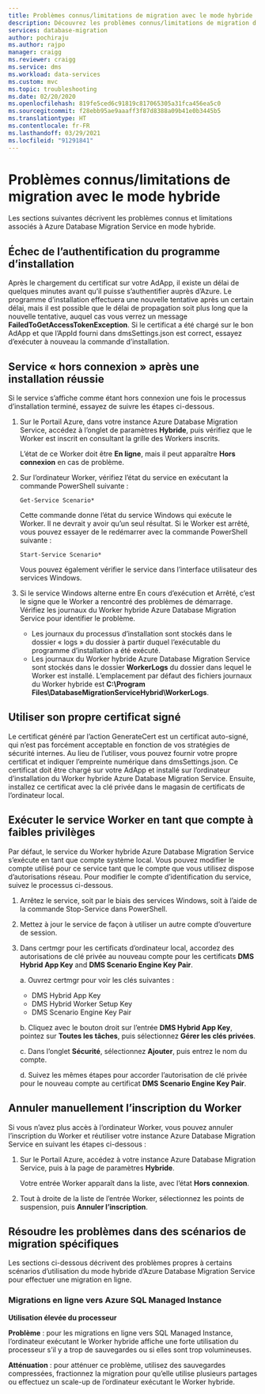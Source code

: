 ```yaml
---
title: Problèmes connus/limitations de migration avec le mode hybride
description: Découvrez les problèmes connus/limitations de migration d’Azure Database Migration Service en mode hybride.
services: database-migration
author: pochiraju
ms.author: rajpo
manager: craigg
ms.reviewer: craigg
ms.service: dms
ms.workload: data-services
ms.custom: mvc
ms.topic: troubleshooting
ms.date: 02/20/2020
ms.openlocfilehash: 819fe5ced6c91819c817065305a31fca456ea5c0
ms.sourcegitcommit: f28ebb95ae9aaaff3f87d8388a09b41e0b3445b5
ms.translationtype: HT
ms.contentlocale: fr-FR
ms.lasthandoff: 03/29/2021
ms.locfileid: "91291841"
---
```

# <a name="known-issuesmigration-limitations-with-using-hybrid-mode"></a>Problèmes connus/limitations de migration avec le mode hybride

Les sections suivantes décrivent les problèmes connus et limitations associés à Azure Database Migration Service en mode hybride.

## <a name="installer-fails-to-authenticate"></a>Échec de l’authentification du programme d’installation

Après le chargement du certificat sur votre AdApp, il existe un délai de quelques minutes avant qu’il puisse s’authentifier auprès d’Azure. Le programme d’installation effectuera une nouvelle tentative après un certain délai, mais il est possible que le délai de propagation soit plus long que la nouvelle tentative, auquel cas vous verrez un message **FailedToGetAccessTokenException**. Si le certificat a été chargé sur le bon AdApp et que l’AppId fourni dans dmsSettings.json est correct, essayez d’exécuter à nouveau la commande d’installation.

## <a name="service-offline-after-successful-installation"></a>Service « hors connexion » après une installation réussie

Si le service s’affiche comme étant hors connexion une fois le processus d’installation terminé, essayez de suivre les étapes ci-dessous.

1. Sur le Portail Azure, dans votre instance Azure Database Migration Service, accédez à l’onglet de paramètres **Hybride**, puis vérifiez que le Worker est inscrit en consultant la grille des Workers inscrits.

    L’état de ce Worker doit être **En ligne**, mais il peut apparaître **Hors connexion** en cas de problème.

2. Sur l’ordinateur Worker, vérifiez l’état du service en exécutant la commande PowerShell suivante :

    ```
    Get-Service Scenario*
    ```

    Cette commande donne l’état du service Windows qui exécute le Worker. Il ne devrait y avoir qu’un seul résultat. Si le Worker est arrêté, vous pouvez essayer de le redémarrer avec la commande PowerShell suivante :

    ```
    Start-Service Scenario*
    ```

    Vous pouvez également vérifier le service dans l’interface utilisateur des services Windows.

3. Si le service Windows alterne entre En cours d’exécution et Arrêté, c’est le signe que le Worker a rencontré des problèmes de démarrage. Vérifiez les journaux du Worker hybride Azure Database Migration Service pour identifier le problème.

    - Les journaux du processus d’installation sont stockés dans le dossier « logs » du dossier à partir duquel l’exécutable du programme d’installation a été exécuté.
    - Les journaux du Worker hybride Azure Database Migration Service sont stockés dans le dossier **WorkerLogs** du dossier dans lequel le Worker est installé. L’emplacement par défaut des fichiers journaux du Worker hybride est **C:\Program Files\DatabaseMigrationServiceHybrid\WorkerLogs**.

## <a name="using-your-own-signed-certificate"></a>Utiliser son propre certificat signé

Le certificat généré par l’action GenerateCert est un certificat auto-signé, qui n’est pas forcément acceptable en fonction de vos stratégies de sécurité internes. Au lieu de l’utiliser, vous pouvez fournir votre propre certificat et indiquer l’empreinte numérique dans dmsSettings.json. Ce certificat doit être chargé sur votre AdApp et installé sur l’ordinateur d’installation du Worker hybride Azure Database Migration Service. Ensuite, installez ce certificat avec la clé privée dans le magasin de certificats de l’ordinateur local.

## <a name="running-the-worker-service-as-a-low-privilege-account"></a>Exécuter le service Worker en tant que compte à faibles privilèges

Par défaut, le service du Worker hybride Azure Database Migration Service s’exécute en tant que compte système local. Vous pouvez modifier le compte utilisé pour ce service tant que le compte que vous utilisez dispose d’autorisations réseau. Pour modifier le compte d’identification du service, suivez le processus ci-dessous.

1. Arrêtez le service, soit par le biais des services Windows, soit à l’aide de la commande Stop-Service dans PowerShell.

2. Mettez à jour le service de façon à utiliser un autre compte d’ouverture de session.

3. Dans certmgr pour les certificats d’ordinateur local, accordez des autorisations de clé privée au nouveau compte pour les certificats **DMS Hybrid App Key** and **DMS Scenario Engine Key Pair**.

    a. Ouvrez certmgr pour voir les clés suivantes :

    - DMS Hybrid App Key
    - DMS Hybrid Worker Setup Key
    - DMS Scenario Engine Key Pair

    b. Cliquez avec le bouton droit sur l’entrée **DMS Hybrid App Key**, pointez sur **Toutes les tâches**, puis sélectionnez **Gérer les clés privées**.

    c. Dans l’onglet **Sécurité**, sélectionnez **Ajouter**, puis entrez le nom du compte.

    d. Suivez les mêmes étapes pour accorder l’autorisation de clé privée pour le nouveau compte au certificat **DMS Scenario Engine Key Pair**.

## <a name="unregistering-the-worker-manually"></a>Annuler manuellement l’inscription du Worker

Si vous n’avez plus accès à l’ordinateur Worker, vous pouvez annuler l’inscription du Worker et réutiliser votre instance Azure Database Migration Service en suivant les étapes ci-dessous :

1. Sur le Portail Azure, accédez à votre instance Azure Database Migration Service, puis à la page de paramètres **Hybride**.

   Votre entrée Worker apparaît dans la liste, avec l’état **Hors connexion**.

2. Tout à droite de la liste de l’entrée Worker, sélectionnez les points de suspension, puis **Annuler l’inscription**.

## <a name="addressing-issues-for-specific-migration-scenarios"></a>Résoudre les problèmes dans des scénarios de migration spécifiques

Les sections ci-dessous décrivent des problèmes propres à certains scénarios d’utilisation du mode hybride d’Azure Database Migration Service pour effectuer une migration en ligne.

### <a name="online-migrations-to-azure-sql-managed-instance"></a>Migrations en ligne vers Azure SQL Managed Instance

**Utilisation élevée du processeur**

**Problème** : pour les migrations en ligne vers SQL Managed Instance, l’ordinateur exécutant le Worker hybride affiche une forte utilisation du processeur s’il y a trop de sauvegardes ou si elles sont trop volumineuses.

**Atténuation** : pour atténuer ce problème, utilisez des sauvegardes compressées, fractionnez la migration pour qu’elle utilise plusieurs partages ou effectuez un scale-up de l’ordinateur exécutant le Worker hybride.
